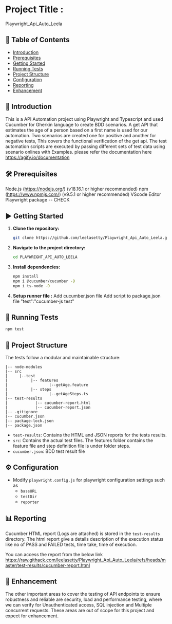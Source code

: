 
# Project Title : 
Playwright_Api_Auto_Leela

## 📑 Table of Contents
- [Introduction](#introduction)
- [Prerequisites](#prerequisites)
- [Getting Started](#getting-started)
- [Running Tests](#running-tests)
- [Project Structure](#project-structure)
- [Configuration](#configuration)
- [Reporting](#reporting)
- [Enhancement](#enhancement)

## 📖 Introduction
This is a API Automation project using Playwright and Typescript and used Cucumber for Gherkin language to create BDD scenarios. A get API that estimates the age of a person based on a first name is used for our automation.
Two scenarios are created one for positive and another for negative tests, This covers the functional  verification of the get api. The test automation scripts are executed by passing different sets of test data using scenario onlines with Examples.
please refer the documentation here https://agify.io/documentation

## 🛠️ Prerequisites
Node.js (https://nodejs.org/) (v18.16.1 or higher recommended)
npm (https://www.npmjs.com/) (v9.5.1 or higher recommended)
VScode Editor
Playwright package  -- CHECK

## ▶️ Getting Started

1. **Clone the repository:**

   ```bash
   git clone https://github.com/leelasetty/Playwright_Api_Auto_Leela.git
   ```

2. **Navigate to the project directory:**

   ```bash
   cd PLAYWRIGHT_API_AUTO_LEELA
   ```

3. **Install dependencies:**

   ```bash
   npm install
   npm i @cucumber/cucumber -D
   npm i ts-node -D
   ```

4. **Setup runner file :**
    Add cucumber.json file
    Add script to package.json file  "test":"cucumber-js test"

## 🚀 Running Tests

  ```bash
  npm test
  ```

## 📁 Project Structure

The tests follow a modular and maintainable structure:

```
|-- node-modules
|-- src
|     |--test
|          |-- features
|                  |--getAge.feature
|          |-- steps
|                  |--getAgeSteps.ts      
|-- test-results
|            |-- cucumber-report.html
|            |-- cucumber-report.json
|-- .gitignore
|-- cucumber.json
|-- package-lock.json
|-- package.json

```

- `test-results`: Contains the HTML and JSON reports for the tests results.
- `src`: Contains the actual test files. The features folder contains the feature file and step definition file is under folder steps. 
- `cucumber.json`: BDD test result file

## ⚙️ Configuration

- Modify `playwright.config.js` for playwright configuration settings such as
  - `baseURL`
  - `testDir`
  - `reporter`

## 📊 Reporting

Cucumber HTML report (Logs are attached) is stored in the `test-results` directory. The html report give a details description of the execution status like no of PASS and FAILED tests, time take, time of execution. 

You can access the report from the below link
https://raw.githack.com/leelasetty/Playwright_Api_Auto_Leela/refs/heads/master/test-results/cucumber-report.html

## 🔭 Enhancement
The other important areas to cover the testing of API endpoints to ensure robustness and reliable are security, load and performance testing, where we can verify for Unauthenticated access, SQL injection and Multiple concurrent requests. 
These areas are out of scope for this project and expect for enhancement. 
